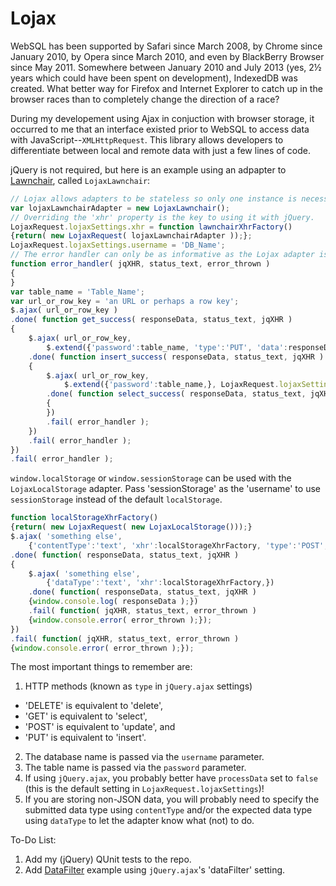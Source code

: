 Lojax
=====
WebSQL has been supported by Safari since March 2008, by Chrome since January 2010, by Opera since March 2010, and even by BlackBerry Browser since May 2011.  Somewhere between January 2010 and July 2013 (yes, 2½ years which could have been spent on development), IndexedDB was created.  What better way for Firefox and Internet Explorer to catch up in the browser races than to completely change the direction of a race?

During my developement using Ajax in conjuction with browser storage, it occurred to me that an interface existed prior to WebSQL to access data with JavaScript--`XMLHttpRequest`.  This library allows developers to differentiate between local and remote data with just a few lines of code.

jQuery is not required, but here is an example using an adpapter to [Lawnchair](https://github.com/brianleroux/lawnchair "brianleroux/lawnchair"), called `LojaxLawnchair`:
```javascript
// Lojax allows adapters to be stateless so only one instance is necessary.
var lojaxLawnchairAdapter = new LojaxLawnchair();
// Overriding the 'xhr' property is the key to using it with jQuery.
LojaxRequest.lojaxSettings.xhr = function lawnchairXhrFactory()
{return( new LojaxRequest( lojaxLawnchairAdapter ));};
LojaxRequest.lojaxSettings.username = 'DB_Name';
// The error handler can only be as informative as the Lojax adapter is in its deferred object rejection messages.
function error_handler( jqXHR, status_text, error_thrown )
{
}
var table_name = 'Table_Name';
var url_or_row_key = 'an URL or perhaps a row key';
$.ajax( url_or_row_key )
.done( function get_success( responseData, status_text, jqXHR )
{
	$.ajax( url_or_row_key, 
		$.extend({'password':table_name, 'type':'PUT', 'data':responseData,}, LojaxRequest.lojaxSettings ))
	.done( function insert_success( responseData, status_text, jqXHR )
	{
		$.ajax( url_or_row_key, 
			$.extend({'password':table_name,}, LojaxRequest.lojaxSettings ))
		.done( function select_success( responseData, status_text, jqXHR )
		{
		})
		.fail( error_handler );
	})
	.fail( error_handler );
})
.fail( error_handler );
```

`window.localStorage` or `window.sessionStorage` can be used with the `LojaxLocalStorage` adapter.  Pass 'sessionStorage' as the 'username' to use `sessionStorage` instead of the default `localStorage`.
```javascript
function localStorageXhrFactory()
{return( new LojaxRequest( new LojaxLocalStorage()));}
$.ajax( 'something else', 
	{'contentType':'text', 'xhr':localStorageXhrFactory, 'type':'POST', 'data':"altogether",})
.done( function( responseData, status_text, jqXHR )
{
	$.ajax( 'something else', 
		{'dataType':'text', 'xhr':localStorageXhrFactory,})
	.done( function( responseData, status_text, jqXHR )
	{window.console.log( responseData );})
	.fail( function( jqXHR, status_text, error_thrown )
	{window.console.error( error_thrown );});
})
.fail( function( jqXHR, status_text, error_thrown )
{window.console.error( error_thrown );});
```

The most important things to remember are:

1. HTTP methods (known as `type` in `jQuery.ajax` settings)
  * 'DELETE' is equivalent to 'delete',
  * 'GET' is equivalent to 'select',
  * 'POST' is equivalent to 'update', and
  * 'PUT' is equivalent to 'insert'.
2. The database name is passed via the `username` parameter.
3. The table name is passed via the `password` parameter.
4. If using `jQuery.ajax`, you probably better have `processData` set to `false` (this is the default setting in `LojaxRequest.lojaxSettings`)!
5. If you are storing non-JSON data, you will probably need to specify the submitted data type using `contentType` and/or the expected data type using `dataType` to let the adapter know what (not) to do.

To-Do List:

1. Add my (jQuery) QUnit tests to the repo.
2. Add [DataFilter](https://github.com/MarkMYoung/DataFilter "MarkMYoung/DataFilter") example using `jQuery.ajax`'s 'dataFilter' setting.